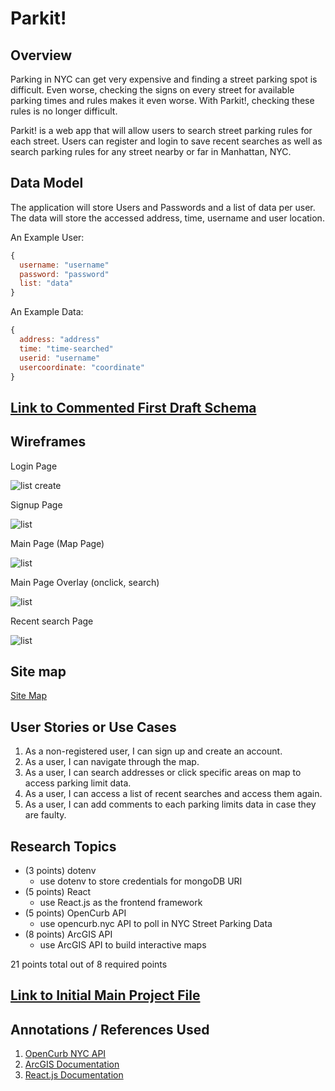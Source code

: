# Parkit!

## Overview

Parking in NYC can get very expensive and finding a street parking spot is difficult. Even worse, checking the signs on every street for available parking times and rules makes it even worse. With Parkit!, checking these rules is no longer difficult.

Parkit! is a web app that will allow users to search street parking rules for each street. Users can register and login to save recent searches as well as search parking rules for any street nearby or far in Manhattan, NYC. 

## Data Model

The application will store Users and Passwords and a list of data per user.</br>
The data will store the accessed address, time, username and user location.

An Example User:

```javascript
{
  username: "username"
  password: "password"
  list: "data"
}
```

An Example Data:

```javascript
{
  address: "address"
  time: "time-searched"
  userid: "username"
  usercoordinate: "coordinate"
}
```


## [Link to Commented First Draft Schema](db.mjs) 

## Wireframes

Login Page

![list create](documentation/login.png)

Signup Page

![list](documentation/sign-up.png)

Main Page (Map Page)

![list](documentation/main.png)

Main Page Overlay (onclick, search)

![list](documentation/main-overlay.png)

Recent search Page

![list](documentation/recent-searches.png)

## Site map

[Site Map](documentation/site-map.png)

## User Stories or Use Cases

1. As a non-registered user, I can sign up and create an account.
2. As a user, I can navigate through the map.
3. As a user, I can search addresses or click specific areas on map to access parking limit data.
4. As a user, I can access a list of recent searches and access them again.
5. As a user, I can add comments to each parking limits data in case they are faulty.

## Research Topics

* (3 points) dotenv
  * use dotenv to store credentials for mongoDB URI
* (5 points) React
  * use React.js as the frontend framework
* (5 points) OpenCurb API
  * use opencurb.nyc API to poll in NYC Street Parking Data
* (8 points) ArcGIS API
    * use ArcGIS API to build interactive maps

21 points total out of 8 required points 


## [Link to Initial Main Project File](app.mjs) 

## Annotations / References Used

1. [OpenCurb NYC API](http://www.opencurb.nyc/doc.html) 
2. [ArcGIS Documentation](https://developers.arcgis.com/javascript/latest/) 
3. [React.js Documentation](https://reactjs.org/tutorial/tutorial.html)
